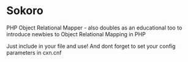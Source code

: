 Sokoro
======

PHP Object Relational Mapper - also doubles as an educational too to introduce newbies to Object Relational Mapping in PHP

Just include in your file and use! And dont forget to set your config parameters in cxn.cnf
